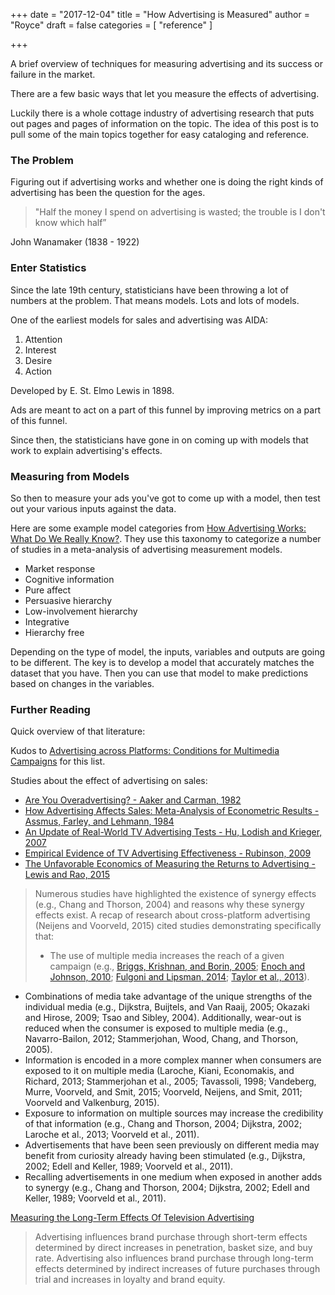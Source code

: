 +++
date = "2017-12-04"
title = "How Advertising is Measured"
author = "Royce"
draft = false
categories = [ "reference" ]

+++

A brief overview of techniques for measuring advertising and its success or failure in the market.  

<!--more--> 

There are a few basic ways that let you measure the effects of advertising. 

Luckily there is a whole cottage industry of advertising research that puts out pages and pages of information on the topic. The idea of this post is to pull some of the main topics together for easy cataloging and reference.

### The Problem

Figuring out if advertising works and whether one is doing the right kinds of advertising has been the question for the ages. 

> "Half the money I spend on advertising is wasted; the trouble is I don't know which half”

John Wanamaker (1838 - 1922)

### Enter Statistics

Since the late 19th century, statisticians have been throwing a lot of numbers at the problem. That means models. Lots and lots of models. 

One of the earliest models for sales and advertising was AIDA:

1. Attention
2. Interest
3. Desire
4. Action

Developed by E. St. Elmo Lewis in 1898.

Ads are meant to act on a part of this funnel by improving metrics on a part of this funnel. 

Since then, the statisticians have gone in on coming up with models that work to explain advertising's effects. 

### Measuring from Models

So then to measure your ads you've got to come up with a model, then test out your various inputs against the data. 

Here are some example model categories from [How Advertising Works: What Do We Really Know?](http://www.jstor.org/stable/1251999). They use this taxonomy to categorize a number of studies in a meta-analysis of advertising measurement models. 

- Market response
- Cognitive information
- Pure affect
- Persuasive hierarchy
- Low-involvement hierarchy
- Integrative 
- Hierarchy free

Depending on the type of model, the inputs, variables and outputs are going to be different. The key is to develop a model that accurately matches the dataset that you have. Then you can use that model to make predictions based on changes in the variables. 


### Further Reading


Quick overview of that literature: 

Kudos to [Advertising across Platforms: Conditions for Multimedia Campaigns](http://www.journalofadvertisingresearch.com/content/56/4/352) for this list. 

Studies about the effect of advertising on sales: 

 - [Are You Overadvertising? - Aaker and Carman, 1982](https://www.jstor.org/stable/1251406)
- [How Advertising Affects Sales: Meta-Analysis of Econometric Results - Assmus, Farley, and Lehmann, 1984](https://www.jstor.org/stable/3151793)
- [An Update of Real-World TV Advertising Tests - Hu, Lodish and Krieger, 2007](http://www.journalofadvertisingresearch.com/content/49/2/201)
- [Empirical Evidence of TV Advertising Effectiveness - Rubinson, 2009](http://www.journalofadvertisingresearch.com/content/49/2/220)
- [The Unfavorable Economics of Measuring the Returns to Advertising - Lewis and Rao, 2015](https://courses.cit.cornell.edu/jl2545/4550/materials/lewisraoQJE.pdf)


> Numerous studies have highlighted the existence of synergy effects (e.g., Chang and Thorson, 2004) and reasons why these synergy effects exist. A recap of research about cross-platform advertising (Neijens and Voorveld, 2015) cited studies demonstrating specifically that:
>
> * The use of multiple media increases the reach of a given campaign (e.g., [Briggs, Krishnan, and Borin, 2005](http://onlinelibrary.wiley.com/doi/10.1002/dir.20045/abstract); [Enoch and Johnson, 2010](http://www.journalofadvertisingresearch.com/content/50/2/125); [Fulgoni and Lipsman, 2014](http://www.journalofadvertisingresearch.com/content/54/1/11); [Taylor et al., 2013](http://www.journalofadvertisingresearch.com/content/53/2/200)).
* Combinations of media take advantage of the unique strengths of the individual media (e.g., Dijkstra, Buijtels, and Van Raaij, 2005; Okazaki and Hirose, 2009; Tsao and Sibley, 2004). Additionally, wear-out is reduced when the consumer is exposed to multiple media (e.g., Navarro-Bailon, 2012; Stammerjohan, Wood, Chang, and Thorson, 2005).
* Information is encoded in a more complex manner when consumers are exposed to it on multiple media (Laroche, Kiani, Economakis, and Richard, 2013; Stammerjohan et al., 2005; Tavassoli, 1998; Vandeberg, Murre, Voorveld, and Smit, 2015; Voorveld, Neijens, and Smit, 2011; Voorveld and Valkenburg, 2015).
* Exposure to information on multiple sources may increase the credibility of that information (e.g., Chang and Thorson, 2004; Dijkstra, 2002; Laroche et al., 2013; Voorveld et al., 2011).
* Advertisements that have been seen previously on different media may benefit from curiosity already having been stimulated (e.g., Dijkstra, 2002; Edell and Keller, 1989; Voorveld et al., 2011).
* Recalling advertisements in one medium when exposed in another adds to synergy (e.g., Chang and Thorson, 2004; Dijkstra, 2002; Edell and Keller, 1989; Voorveld et al., 2011).


[Measuring the Long-Term Effects Of Television Advertising](http://www.journalofadvertisingresearch.com/content/55/2/123)

> Advertising influences brand purchase through short-term effects determined by direct increases in penetration, basket size, and buy rate. Advertising also influences brand purchase through long-term effects determined by indirect increases of future purchases through trial and increases in loyalty and brand equity. 
